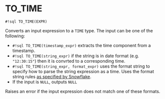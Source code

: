# TO_TIME

`#!sql TO_TIME(EXPR)`

Converts an input expression to a `TIME` type. The input can be one of
the following:

- `#!sql TO_TIME(timestamp_expr)` extracts the time component from a timestamp.
- `#!sql TO_TIME(string_expr)` if the string is in date format (e.g. `"12:30:15"`)
  then it is convrted to a corresponding time.
- `#!sql TO_TIME(string_expr, format_expr)` uses the format string to specify how to parse the
  string expression as a time. Uses the format string rules [as specified by Snowflake](https://docs.snowflake.com/en/sql-reference/functions-conversion#label-date-time-format-conversion).
- If the input is `NULL`, outputs `NULL`

Raises an error if the input expression does not match one of these formats.
